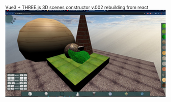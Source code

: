 Vue3 + THREE.js 3D scenes constructor
v.002 rebuilding from react
![sample](public/readme/build_example_early.jpg)
